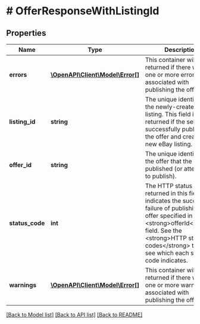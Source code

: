 # # OfferResponseWithListingId

## Properties

Name | Type | Description | Notes
------------ | ------------- | ------------- | -------------
**errors** | [**\OpenAPI\Client\Model\Error[]**](Error.md) | This container will be returned if there were one or more errors associated with publishing the offer. | [optional]
**listing_id** | **string** | The unique identifier of the newly-created eBay listing. This field is only returned if the seller successfully published the offer and created the new eBay listing. | [optional]
**offer_id** | **string** | The unique identifier of the offer that the seller published (or attempted to publish). | [optional]
**status_code** | **int** | The HTTP status code returned in this field indicates the success or failure of publishing the offer specified in the &lt;strong&gt;offerId&lt;/strong&gt; field. See the &lt;strong&gt;HTTP status codes&lt;/strong&gt; table to see which each status code indicates. | [optional]
**warnings** | [**\OpenAPI\Client\Model\Error[]**](Error.md) | This container will be returned if there were one or more warnings associated with publishing the offer. | [optional]

[[Back to Model list]](../../README.md#models) [[Back to API list]](../../README.md#endpoints) [[Back to README]](../../README.md)
